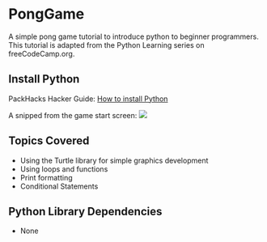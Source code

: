 # PongGame
A simple pong game tutorial to introduce python to beginner programmers. This tutorial is adapted from the Python Learning series on freeCodeCamp.org.

## Install Python
PackHacks Hacker Guide: [How to install Python](https://www.notion.so/Hacker-Resources-cb0b84f22831494fb174571c065f502c#03d184ea17834231b0cc88b834352b0a)

A snipped from the game start screen:
![](https://user-images.githubusercontent.com/48783211/111239753-3becd280-85d0-11eb-940e-f2fc5a2925ef.png)

## Topics Covered
* Using the Turtle library for simple graphics development
* Using loops and functions
* Print formatting
* Conditional Statements


## Python Library Dependencies
* None

